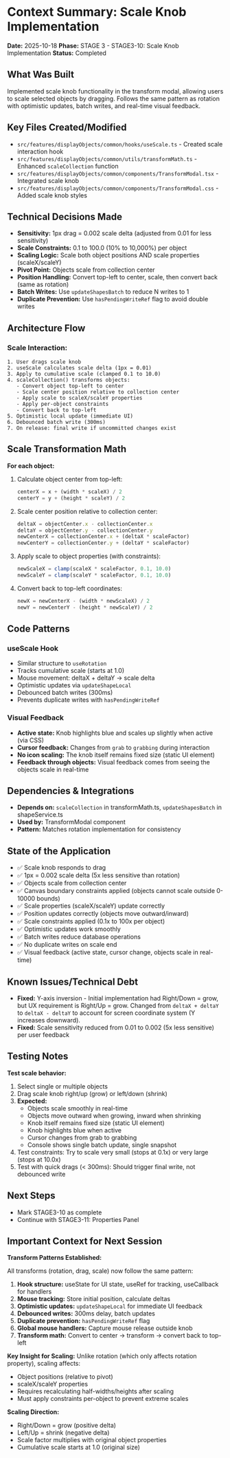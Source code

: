 # Context Summary: Scale Knob Implementation
**Date:** 2025-10-18
**Phase:** STAGE 3 - STAGE3-10: Scale Knob Implementation
**Status:** Completed

## What Was Built
Implemented scale knob functionality in the transform modal, allowing users to scale selected objects by dragging. Follows the same pattern as rotation with optimistic updates, batch writes, and real-time visual feedback.

## Key Files Created/Modified
- `src/features/displayObjects/common/hooks/useScale.ts` - Created scale interaction hook
- `src/features/displayObjects/common/utils/transformMath.ts` - Enhanced `scaleCollection` function
- `src/features/displayObjects/common/components/TransformModal.tsx` - Integrated scale knob
- `src/features/displayObjects/common/components/TransformModal.css` - Added scale knob styles

## Technical Decisions Made
- **Sensitivity:** 1px drag = 0.002 scale delta (adjusted from 0.01 for less sensitivity)
- **Scale Constraints:** 0.1 to 100.0 (10% to 10,000%) per object
- **Scaling Logic:** Scale both object positions AND scale properties (scaleX/scaleY)
- **Pivot Point:** Objects scale from collection center
- **Position Handling:** Convert top-left to center, scale, then convert back (same as rotation)
- **Batch Writes:** Use `updateShapesBatch` to reduce N writes to 1
- **Duplicate Prevention:** Use `hasPendingWriteRef` flag to avoid double writes

## Architecture Flow

### Scale Interaction:
```
1. User drags scale knob
2. useScale calculates scale delta (1px = 0.01)
3. Apply to cumulative scale (clamped 0.1 to 10.0)
4. scaleCollection() transforms objects:
   - Convert object top-left to center
   - Scale center position relative to collection center
   - Apply scale to scaleX/scaleY properties
   - Apply per-object constraints
   - Convert back to top-left
5. Optimistic local update (immediate UI)
6. Debounced batch write (300ms)
7. On release: final write if uncommitted changes exist
```

## Scale Transformation Math

**For each object:**
1. Calculate object center from top-left:
   ```typescript
   centerX = x + (width * scaleX) / 2
   centerY = y + (height * scaleY) / 2
   ```

2. Scale center position relative to collection center:
   ```typescript
   deltaX = objectCenter.x - collectionCenter.x
   deltaY = objectCenter.y - collectionCenter.y
   newCenterX = collectionCenter.x + (deltaX * scaleFactor)
   newCenterY = collectionCenter.y + (deltaY * scaleFactor)
   ```

3. Apply scale to object properties (with constraints):
   ```typescript
   newScaleX = clamp(scaleX * scaleFactor, 0.1, 10.0)
   newScaleY = clamp(scaleY * scaleFactor, 0.1, 10.0)
   ```

4. Convert back to top-left coordinates:
   ```typescript
   newX = newCenterX - (width * newScaleX) / 2
   newY = newCenterY - (height * newScaleY) / 2
   ```

## Code Patterns

### useScale Hook
- Similar structure to `useRotation`
- Tracks cumulative scale (starts at 1.0)
- Mouse movement: deltaX + deltaY → scale delta
- Optimistic updates via `updateShapeLocal`
- Debounced batch writes (300ms)
- Prevents duplicate writes with `hasPendingWriteRef`

### Visual Feedback
- **Active state:** Knob highlights blue and scales up slightly when active (via CSS)
- **Cursor feedback:** Changes from `grab` to `grabbing` during interaction
- **No icon scaling:** The knob itself remains fixed size (static UI element)
- **Feedback through objects:** Visual feedback comes from seeing the objects scale in real-time

## Dependencies & Integrations
- **Depends on:** `scaleCollection` in transformMath.ts, `updateShapesBatch` in shapeService.ts
- **Used by:** TransformModal component
- **Pattern:** Matches rotation implementation for consistency

## State of the Application
- ✅ Scale knob responds to drag
- ✅ 1px = 0.002 scale delta (5x less sensitive than rotation)
- ✅ Objects scale from collection center
- ✅ Canvas boundary constraints applied (objects cannot scale outside 0-10000 bounds)
- ✅ Scale properties (scaleX/scaleY) update correctly
- ✅ Position updates correctly (objects move outward/inward)
- ✅ Scale constraints applied (0.1x to 100x per object)
- ✅ Optimistic updates work smoothly
- ✅ Batch writes reduce database operations
- ✅ No duplicate writes on scale end
- ✅ Visual feedback (active state, cursor change, objects scale in real-time)

## Known Issues/Technical Debt
- **Fixed:** Y-axis inversion - Initial implementation had Right/Down = grow, but UX requirement is Right/Up = grow. Changed from `deltaX + deltaY` to `deltaX - deltaY` to account for screen coordinate system (Y increases downward).
- **Fixed:** Scale sensitivity reduced from 0.01 to 0.002 (5x less sensitive) per user feedback

## Testing Notes
**Test scale behavior:**
1. Select single or multiple objects
2. Drag scale knob right/up (grow) or left/down (shrink)
3. **Expected:** 
   - Objects scale smoothly in real-time
   - Objects move outward when growing, inward when shrinking
   - Knob itself remains fixed size (static UI element)
   - Knob highlights blue when active
   - Cursor changes from grab to grabbing
   - Console shows single batch update, single snapshot
4. Test constraints: Try to scale very small (stops at 0.1x) or very large (stops at 10.0x)
5. Test with quick drags (< 300ms): Should trigger final write, not debounced write

## Next Steps
- Mark STAGE3-10 as complete
- Continue with STAGE3-11: Properties Panel

## Important Context for Next Session
**Transform Patterns Established:**

All transforms (rotation, drag, scale) now follow the same pattern:
1. **Hook structure:** useState for UI state, useRef for tracking, useCallback for handlers
2. **Mouse tracking:** Store initial position, calculate deltas
3. **Optimistic updates:** `updateShapeLocal` for immediate UI feedback
4. **Debounced writes:** 300ms delay, batch updates
5. **Duplicate prevention:** `hasPendingWriteRef` flag
6. **Global mouse handlers:** Capture mouse release outside knob
7. **Transform math:** Convert to center → transform → convert back to top-left

**Key Insight for Scaling:**
Unlike rotation (which only affects rotation property), scaling affects:
- Object positions (relative to pivot)
- scaleX/scaleY properties
- Requires recalculating half-widths/heights after scaling
- Must apply constraints per-object to prevent extreme scales

**Scaling Direction:**
- Right/Down = grow (positive delta)
- Left/Up = shrink (negative delta)
- Scale factor multiplies with original object properties
- Cumulative scale starts at 1.0 (original size)

